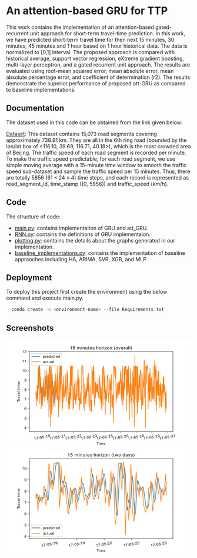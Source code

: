 
# An attention-based GRU for TTP

This work contains the implementation of an attention-based gated-recurrent unit approach for short-term travel-time prediction. 
In this work, we have predicted short-term travel time for then next 15 minutes, 30 minutes, 45 minutes and 1 hour based on 1 hour historical data. 
The data is normalized to [0,1] interval. The proposed approach is compared with historical average, support vector regression, eXtreme gradient boosting, multi-layer perceptron, and a gated recurrent unit approach. 
The results are evaluated using root-mean squared error, mean absolute error, mean absolute percentage error, and coefficient of determination (r2). 
The results demonstrate the superior performance of proposed att-GRU as compared to baseline implementations.

## Documentation
The dataset used in this code can be obtained from the link given below:

[Dataset](https://drive.google.com/file/d/1AN7nTsqZe3oPwZr4b5kEEq78HwiMCjMO/view?usp=sharing): This dataset contains 15,073 road segments covering approximately 738.91 km. They are all in the 6th ring road (bounded by the lon/lat box of <116.10, 39.69, 116.71, 40.18>), which is the most crowded area of Beijing. The traffic speed of each road segment is recorded per minute. To make the traffic speed predictable, for each road segment, we use simple moving average with a 15-minute time window to smooth the traffic speed sub-dataset and sample the traffic speed per 15 minutes. Thus, there are totally 5856 ($61 \times 24 \times 4$) time steps, and each record is represented as road_segment_id, time_stamp ([0, 5856)) and traffic_speed (km/h).



## Code
The structure of code:

 - [main.py](https://github.com/jawadchughtai/Att_GRU_TTP/blob/main/main.py): contains implementaiton of GRU and att_GRU.
 - [RNN.py](https://github.com/jawadchughtai/Att_GRU_TTP/blob/main/RNN.py): contains the definitions of GRU implementaion.
 - [plotting.py](https://github.com/jawadchughtai/Att_GRU_TTP/blob/main/plotting.py): contains the details about the graphs generated in our implementation.
 - [baseline_implementations.py](https://github.com/jawadchughtai/Att_GRU_TTP/blob/main/baseline_implementations.py): contains the implementation of baseline appraoches including HA, ARIMA, SVR, XGB, and MLP.


## Deployment

To deploy this project first create the environment using the below command and execute main.py.

```bash
  conda create -n <environment-name> --file Requirements.txt
```


## Screenshots

![15-minute prediction (overall)](https://github.com/jawadchughtai/Att_GRU_TTP/blob/main/Results/att_GRU/att_GRU_qt_lr0.001_bs32_GRUunit32_len_hist4_len_pred1_numepoch600/test_all15.jpg)
![15-minute prediction (two-days)](https://github.com/jawadchughtai/Att_GRU_TTP/blob/main/Results/att_GRU/att_GRU_qt_lr0.001_bs32_GRUunit32_len_hist4_len_pred1_numepoch600/test_twodays15.jpg)

